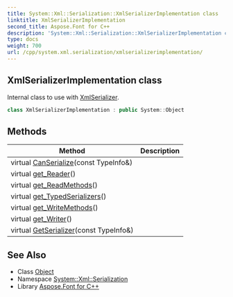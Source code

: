 ```yaml
---
title: System::Xml::Serialization::XmlSerializerImplementation class
linktitle: XmlSerializerImplementation
second_title: Aspose.Font for C++
description: 'System::Xml::Serialization::XmlSerializerImplementation class. Internal class to use with XmlSerializer in C++.'
type: docs
weight: 700
url: /cpp/system.xml.serialization/xmlserializerimplementation/
---
```

## XmlSerializerImplementation class


Internal class to use with [XmlSerializer](../xmlserializer/).

```cpp
class XmlSerializerImplementation : public System::Object
```

## Methods

| Method | Description |
| --- | --- |
| virtual [CanSerialize](./canserialize/)(const TypeInfo\&) |  |
| virtual [get_Reader](./get_reader/)() |  |
| virtual [get_ReadMethods](./get_readmethods/)() |  |
| virtual [get_TypedSerializers](./get_typedserializers/)() |  |
| virtual [get_WriteMethods](./get_writemethods/)() |  |
| virtual [get_Writer](./get_writer/)() |  |
| virtual [GetSerializer](./getserializer/)(const TypeInfo\&) |  |
## See Also

* Class [Object](../../system/object/)
* Namespace [System::Xml::Serialization](../)
* Library [Aspose.Font for C++](../../)

